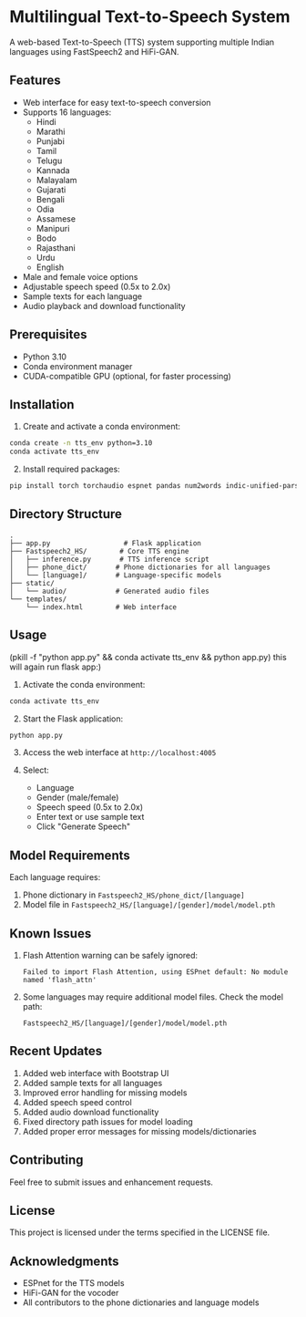 # Multilingual Text-to-Speech System

A web-based Text-to-Speech (TTS) system supporting multiple Indian languages using FastSpeech2 and HiFi-GAN.

## Features

- Web interface for easy text-to-speech conversion
- Supports 16 languages:
  - Hindi
  - Marathi
  - Punjabi
  - Tamil
  - Telugu
  - Kannada
  - Malayalam
  - Gujarati
  - Bengali
  - Odia
  - Assamese
  - Manipuri
  - Bodo
  - Rajasthani
  - Urdu
  - English
- Male and female voice options
- Adjustable speech speed (0.5x to 2.0x)
- Sample texts for each language
- Audio playback and download functionality

## Prerequisites

- Python 3.10
- Conda environment manager
- CUDA-compatible GPU (optional, for faster processing)

## Installation

1. Create and activate a conda environment:
```bash
conda create -n tts_env python=3.10
conda activate tts_env
```

2. Install required packages:
```bash
pip install torch torchaudio espnet pandas num2words indic-unified-parser flask nltk
```


## Directory Structure

```
.
├── app.py                  # Flask application
├── Fastspeech2_HS/        # Core TTS engine
│   ├── inference.py       # TTS inference script
│   ├── phone_dict/       # Phone dictionaries for all languages
│   └── [language]/       # Language-specific models
├── static/
│   └── audio/            # Generated audio files
└── templates/
    └── index.html        # Web interface
```

## Usage
(pkill -f "python app.py" && conda activate tts_env && python app.py)
this will again run flask app:)
1. Activate the conda environment:
```bash
conda activate tts_env
```

2. Start the Flask application:
```bash
python app.py
```
3. Access the web interface at `http://localhost:4005`

4. Select:
   - Language
   - Gender (male/female)
   - Speech speed (0.5x to 2.0x)
   - Enter text or use sample text
   - Click "Generate Speech"

## Model Requirements

Each language requires:
1. Phone dictionary in `Fastspeech2_HS/phone_dict/[language]`
2. Model file in `Fastspeech2_HS/[language]/[gender]/model/model.pth`

## Known Issues

1. Flash Attention warning can be safely ignored:
   ```
   Failed to import Flash Attention, using ESPnet default: No module named 'flash_attn'
   ```

2. Some languages may require additional model files. Check the model path:
   ```
   Fastspeech2_HS/[language]/[gender]/model/model.pth
   ```

## Recent Updates

1. Added web interface with Bootstrap UI
2. Added sample texts for all languages
3. Improved error handling for missing models
4. Added speech speed control
5. Added audio download functionality
6. Fixed directory path issues for model loading
7. Added proper error messages for missing models/dictionaries

## Contributing

Feel free to submit issues and enhancement requests.

## License

This project is licensed under the terms specified in the LICENSE file.

## Acknowledgments

- ESPnet for the TTS models
- HiFi-GAN for the vocoder
- All contributors to the phone dictionaries and language models 
